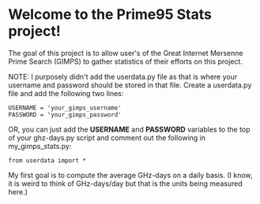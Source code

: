 # Welcome to the Prime95 Stats project!

The goal of this project is to allow user's of the Great Internet Mersenne Prime Search (GIMPS) to gather statistics of
their efforts on this project.

NOTE:  I purposely didn't add the userdata.py file as that is where your username and password should be stored in that
file.  Create a userdata.py file and add the following two lines:
```
USERNAME = 'your_gimps_username'
PASSWORD = 'your_gimps_password'
```
OR, you can just add the **USERNAME** and **PASSWORD** variables to the top of your ghz-days.py script and comment out 
the following in my_gimps_stats.py:
```
from userdata import *
```

My first goal is to compute the average GHz-days on a daily basis.  (I know, it is weird to think of GHz-days/day but
that is the units being measured here.)
